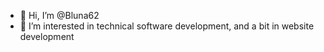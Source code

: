 - 👋 Hi, I’m @Bluna62
- 👀 I’m interested in technical software development, and a bit in website development

<!---
Bluna62/Bluna62 is a ✨ special ✨ repository because its `README.md` (this file) appears on your GitHub profile.
You can click the Preview link to take a look at your changes.
--->
